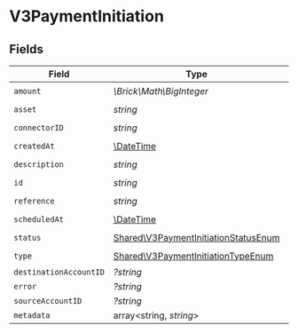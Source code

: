 # V3PaymentInitiation


## Fields

| Field                                                                                        | Type                                                                                         | Required                                                                                     | Description                                                                                  |
| -------------------------------------------------------------------------------------------- | -------------------------------------------------------------------------------------------- | -------------------------------------------------------------------------------------------- | -------------------------------------------------------------------------------------------- |
| `amount`                                                                                     | *\Brick\Math\BigInteger*                                                                     | :heavy_check_mark:                                                                           | N/A                                                                                          |
| `asset`                                                                                      | *string*                                                                                     | :heavy_check_mark:                                                                           | N/A                                                                                          |
| `connectorID`                                                                                | *string*                                                                                     | :heavy_check_mark:                                                                           | N/A                                                                                          |
| `createdAt`                                                                                  | [\DateTime](https://www.php.net/manual/en/class.datetime.php)                                | :heavy_check_mark:                                                                           | N/A                                                                                          |
| `description`                                                                                | *string*                                                                                     | :heavy_check_mark:                                                                           | N/A                                                                                          |
| `id`                                                                                         | *string*                                                                                     | :heavy_check_mark:                                                                           | N/A                                                                                          |
| `reference`                                                                                  | *string*                                                                                     | :heavy_check_mark:                                                                           | N/A                                                                                          |
| `scheduledAt`                                                                                | [\DateTime](https://www.php.net/manual/en/class.datetime.php)                                | :heavy_check_mark:                                                                           | N/A                                                                                          |
| `status`                                                                                     | [Shared\V3PaymentInitiationStatusEnum](../../Models/Shared/V3PaymentInitiationStatusEnum.md) | :heavy_check_mark:                                                                           | N/A                                                                                          |
| `type`                                                                                       | [Shared\V3PaymentInitiationTypeEnum](../../Models/Shared/V3PaymentInitiationTypeEnum.md)     | :heavy_check_mark:                                                                           | N/A                                                                                          |
| `destinationAccountID`                                                                       | *?string*                                                                                    | :heavy_minus_sign:                                                                           | N/A                                                                                          |
| `error`                                                                                      | *?string*                                                                                    | :heavy_minus_sign:                                                                           | N/A                                                                                          |
| `sourceAccountID`                                                                            | *?string*                                                                                    | :heavy_minus_sign:                                                                           | N/A                                                                                          |
| `metadata`                                                                                   | array<string, *string*>                                                                      | :heavy_minus_sign:                                                                           | N/A                                                                                          |